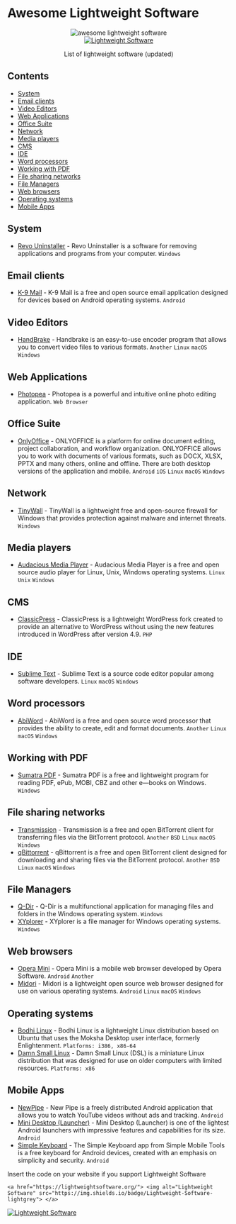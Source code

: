 # Awesome Lightweight Software
<p align="center"><img src="https://lightweightsoftware.ru/wp-content/uploads/2023/07/logo-e1690280850435.png" alt="awesome lightweight software"><br><a href="https://lightweightsoftware.org/"> <img alt="Lightweight Software" src="https://img.shields.io/badge/Lightweight-Software-lightgrey"> </a></p>
<p align="center">List of lightweight software (updated)</p>

## Contents

- [System](#system)                      
- [Email clients](#email-clients)
- [Video Editors](#video-editors)
- [Web Applications](#web-applications)
- [Office Suite](#office-suite)
- [Network](#network)
- [Media players](#media-players)
- [CMS](#cms)
- [IDE](#ide)
- [Word processors](#word-processors)
- [Working with PDF](#working-with-pdf)
- [File sharing networks](#file-sharing-networks)
- [File Managers](#file-managers)
- [Web browsers](#web-browsers)
- [Operating systems](#operating-systems)
- [Mobile Apps](#mobile-apps)

## System

- [Revo Uninstaller](https://www.revouninstaller.com/) - Revo Uninstaller is a software for removing applications and programs from your computer. `Windows`

## Email clients

- [K-9 Mail](https://k9mail.app/) - K-9 Mail is a free and open source email application designed for devices based on Android operating systems. `Android`

## Video Editors

- [HandBrake](https://handbrake.fr/) - Handbrake is an easy-to-use encoder program that allows you to convert video files to various formats. `Another` `Linux` `macOS` `Windows`

## Web Applications

- [Photopea](https://www.photopea.com/) - Photopea is a powerful and intuitive online photo editing application. `Web Browser`

## Office Suite

- [OnlyOffice](http://onlyoffice.com/) - ONLYOFFICE is a platform for online document editing, project collaboration, and workflow organization. ONLYOFFICE allows you to work with documents of various formats, such as DOCX, XLSX, PPTX and many others, online and offline. There are both desktop versions of the application and mobile. `Android` `iOS` `Linux` `macOS` `Windows`

## Network

- [TinyWall](https://tinywall.pados.hu/) - TinyWall is a lightweight free and open-source firewall for Windows that provides protection against malware and internet threats. `Windows`

## Media players

- [Audacious Media Player](https://audacious-media-player.org/) - Audacious Media Player is a free and open source audio player for Linux, Unix, Windows operating systems. `Linux` `Unix` `Windows`

## CMS

- [ClassicPress](https://www.classicpress.net/) - ClassicPress is a lightweight WordPress fork created to provide an alternative to WordPress without using the new features introduced in WordPress after version 4.9. `PHP`

## IDE

- [Sublime Text](https://www.sublimetext.com/) - Sublime Text is a source code editor popular among software developers. `Linux` `macOS` `Windows`

## Word processors

- [AbiWord](https://abisource.com/) - AbiWord is a free and open source word processor that provides the ability to create, edit and format documents. `Another` `Linux` `macOS` `Windows`

## Working with PDF

- [Sumatra PDF](https://www.sumatrapdfreader.org/) - Sumatra PDF is a free and lightweight program for reading PDF, ePub, MOBI, CBZ and other e—books on Windows. `Windows`

## File sharing networks

- [Transmission](https://transmissionbt.com/) - Transmission is a free and open BitTorrent client for transferring files via the BitTorrent protocol. `Another` `BSD` `Linux` `macOS` `Windows`
- [qBittorrent](https://www.qbittorrent.org/) - qBittorrent is a free and open BitTorrent client designed for downloading and sharing files via the BitTorrent protocol. `Another` `BSD` `Linux` `macOS` `Windows`

## File Managers

- [Q-Dir](https://www.softwareok.com/?seite=Freeware/Q-Dir) - Q-Dir is a multifunctional application for managing files and folders in the Windows operating system. `Windows`
- [XYplorer](https://www.xyplorer.com/) - XYplorer is a file manager for Windows operating systems. `Windows`

## Web browsers

- [Opera Mini](http://www.opera.com) - Opera Mini is a mobile web browser developed by Opera Software. `Android` `Another`
- [Midori](https://astian.org/) - Midori is a lightweight open source web browser designed for use on various operating systems. `Android` `Linux` `macOS` `Windows`

## Operating systems

- [Bodhi Linux](http://bodhilinux.com/) - Bodhi Linux is a lightweight Linux distribution based on Ubuntu that uses the Moksha Desktop user interface, formerly Enlightenment. `Platforms: i386, x86-64`
- [Damn Small Linux](http://www.damnsmalllinux.org/) - Damn Small Linux (DSL) is a miniature Linux distribution that was designed for use on older computers with limited resources. `Platforms: x86`

## Mobile Apps

- [NewPipe](https://newpipe.net/) - New Pipe is a freely distributed Android application that allows you to watch YouTube videos without ads and tracking. `Android`
- [Mini Desktop (Launcher)](https://atomicadd.com/) - Mini Desktop (Launcher) is one of the lightest Android launchers with impressive features and capabilities for its size. `Android`
- [Simple Keyboard](https://simplemobiletools.com/) - The Simple Keyboard app from Simple Mobile Tools is a free keyboard for Android devices, created with an emphasis on simplicity and security. `Android`

Insert the code on your website if you support Lightweight Software
```
<a href="https://lightweightsoftware.org/"> <img alt="Lightweight Software" src="https://img.shields.io/badge/Lightweight-Software-lightgrey"> </a>
```
<a href="https://lightweightsoftware.org/"> <img alt="Lightweight Software" src="https://img.shields.io/badge/Lightweight-Software-lightgrey"> </a>


